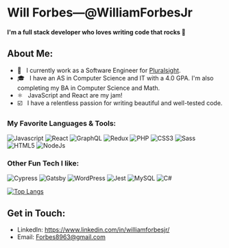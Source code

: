 # Will Forbes—@WilliamForbesJr

#### I'm a full stack developer who loves writing code that rocks 🤘

## About Me:
- 🏢 &nbsp; I currently work as a Software Engineer for [Pluralsight](https://www.pluralsight.com).
- 🎓 &nbsp; I have an AS in Computer Science and IT with a 4.0 GPA. I'm also completing my BA in Computer Science and Math.
- ⚛️ &nbsp; JavaScript and React are my jam!
- ☑️ &nbsp; I have a relentless passion for writing beautiful and well-tested code.


### My Favorite Languages & Tools:
<p>
  <img src="https://img.shields.io/badge/JavaScript-323330?style=for-the-badge&logo=javascript&logoColor=F7DF1E&" alt="Javascript">
  <img src="https://img.shields.io/badge/React-20232A?style=for-the-badge&logo=react&logoColor=61DAFB&" alt="React">
  <img src="https://img.shields.io/badge/GraphQl-E10098?style=for-the-badge&logo=graphql&logoColor=white" alt="GraphQL">
  <img src="https://img.shields.io/badge/Redux-593D88?style=for-the-badge&logo=redux&logoColor=white&" alt="Redux">
  <img src="https://img.shields.io/badge/PHP-777BB4?style=for-the-badge&logo=php&logoColor=white&" alt="PHP">
  <img src="https://img.shields.io/badge/CSS3-1572B6?style=for-the-badge&logo=css3&logoColor=white&" alt="CSS3">
  <img src="https://img.shields.io/badge/Sass-CC6699?style=for-the-badge&logo=sass&logoColor=white&" alt="Sass">
  <img src="https://img.shields.io/badge/HTML5-E34F26?style=for-the-badge&logo=html5&logoColor=white&" alt="HTML5">
  <img src="https://img.shields.io/badge/Node.js-43853D?style=for-the-badge&logo=node.js&logoColor=white&" alt="NodeJs">
</p>

### Other Fun Tech I like:
<p>
  <img src="https://img.shields.io/badge/Cypress-20232A?style=for-the-badge&logo=cypress&logoColor=white&" alt="Cypress">
  <img src="https://img.shields.io/badge/Gatsby-663399?style=for-the-badge&logo=gatsby&logoColor=white" alt="Gatsby">
  <img src="https://img.shields.io/badge/WordPress-0073aa?style=for-the-badge&logo=wordpress&logoColor=white" alt="WordPress">
  <img src="https://img.shields.io/badge/Jest-C21325?style=for-the-badge&logo=jest&logoColor=white" alt="Jest">
  <img src="https://img.shields.io/badge/MySQL-00000F?style=for-the-badge&logo=mysql&logoColor=white" alt="MySQL">
  <img src="https://img.shields.io/badge/C%23-239120?style=for-the-badge&logo=c-sharp&logoColor=white" alt="C#">
</p>

[![Top Langs](https://github-readme-stats.vercel.app/api/top-langs/?username=williamforbesjr&layout=compact&theme=react&hide_border=true)](https://github.com/anuraghazra/github-readme-stats)


## Get in Touch:
- LinkedIn: <https://www.linkedin.com/in/williamforbesjr/>
- Email: <Forbes8963@gmail.com>
